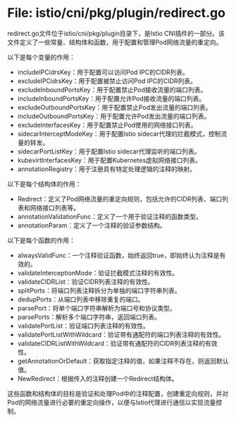 # File: istio/cni/pkg/plugin/redirect.go

redirect.go文件位于istio/cni/pkg/plugin目录下，是Istio CNI插件的一部分。该文件定义了一些常量、结构体和函数，用于配置和管理Pod网络流量的重定向。

以下是每个变量的作用：

- includeIPCidrsKey：用于配置可以访问Pod IPC的CIDR列表。
- excludeIPCidrsKey：用于配置被禁止访问Pod IPC的CIDR列表。
- excludeInboundPortsKey：用于配置禁止Pod接收流量的端口列表。
- includeInboundPortsKey：用于配置允许Pod接收流量的端口列表。
- excludeOutboundPortsKey：用于配置禁止Pod发出流量的端口列表。
- includeOutboundPortsKey：用于配置允许Pod发出流量的端口列表。
- excludeInterfacesKey：用于配置禁止Pod使用的网络接口列表。
- sidecarInterceptModeKey：用于配置Istio sidecar代理的拦截模式，控制流量的转发。
- sidecarPortListKey：用于配置Istio sidecar代理监听的端口列表。
- kubevirtInterfacesKey：用于配置Kubernetes虚拟网络接口列表。
- annotationRegistry：用于注册具有特定处理逻辑的注释的映射。

以下是每个结构体的作用：

- Redirect：定义了Pod网络流量的重定向规则，包括允许的CIDR列表、端口列表和网络接口列表等。
- annotationValidationFunc：定义了一个用于验证注释的函数类型。
- annotationParam：定义了一个注释的验证参数结构。

以下是每个函数的作用：

- alwaysValidFunc：一个注释验证函数，始终返回true，即始终认为注释是有效的。
- validateInterceptionMode：验证拦截模式注释的有效性。
- validateCIDRList：验证CIDR列表注释的有效性。
- splitPorts：将端口列表注释拆分为单独的端口字符串列表。
- dedupPorts：从端口列表中移除重复的端口。
- parsePort：将单个端口字符串解析为端口号和协议类型。
- parsePorts：解析多个端口字符串，返回端口列表。
- validatePortList：验证端口列表注释的有效性。
- validatePortListWithWildcard：验证带有通配符的端口列表注释的有效性。
- validateCIDRListWithWildcard：验证带有通配符的CIDR列表注释的有效性。
- getAnnotationOrDefault：获取指定注释的值，如果注释不存在，则返回默认值。
- NewRedirect：根据传入的注释创建一个Redirect结构体。

这些函数和结构体的目标是验证和处理Pod中的注释配置，创建重定向规则，并对Pod的网络流量进行必要的重定向操作，以便与Istio代理进行通信以实现流量控制。

